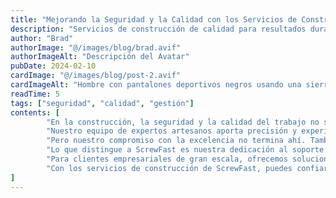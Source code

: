 ```yaml
---
title: "Mejorando la Seguridad y la Calidad con los Servicios de Construcción de ScrewFast"
description: "Servicios de construcción de calidad para resultados duraderos"
author: "Brad"
authorImage: "@/images/blog/brad.avif"
authorImageAlt: "Descripción del Avatar"
pubDate: 2024-02-10
cardImage: "@/images/blog/post-2.avif"
cardImageAlt: "Hombre con pantalones deportivos negros usando una sierra circular DEWALT para cortar una tabla de madera"
readTime: 5
tags: ["seguridad", "calidad", "gestión"]
contents: [
        "En la construcción, la seguridad y la calidad del trabajo no son negociables. En ScrewFast, nos enorgullece ofrecer una variedad de servicios de construcción que priorizan ambos aspectos, garantizando que tus proyectos sean duraderos y confiables.",
        "Nuestro equipo de expertos artesanos aporta precisión y experiencia a cada tarea, desde pequeñas instalaciones hasta grandes obras estructurales. Con herramientas y materiales de alta calidad provenientes de nuestro amplio inventario, aseguramos los más altos estándares de seguridad y excelencia en cada proyecto.",
        "Pero nuestro compromiso con la excelencia no termina ahí. También ofrecemos servicios completos de gestión de proyectos para garantizar que tu construcción se mantenga en curso y dentro del presupuesto. Desde la coordinación del flujo de trabajo hasta la comunicación con los involucrados, en ScrewFast manejamos la complejidad para que puedas concentrarte en tu visión.",
        "Lo que distingue a ScrewFast es nuestra dedicación al soporte continuo. No solo finalizamos el trabajo y nos vamos, sino que estamos aquí para el largo plazo. Nuestros servicios de mantenimiento garantizan que tu construcción se mantenga en condiciones óptimas, brindándote tranquilidad por años.",
        "Para clientes empresariales de gran escala, ofrecemos soluciones personalizadas adaptadas a sus desafíos específicos. Al comprender tus necesidades particulares, diseñamos estrategias enfocadas en maximizar la eficiencia y hacer crecer tu negocio.",
        "Con los servicios de construcción de ScrewFast, puedes confiar en que tus proyectos están en buenas manos. Experimenta la diferencia hoy mismo y descubre por qué tantos clientes eligen ScrewFast para sus necesidades de construcción."
]
---
```

